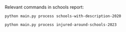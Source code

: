 Relevant commands in schools report:

`python main.py process schools-with-description-2020`

`python main.py process injured-around-schools-2023`